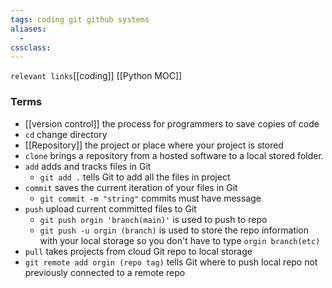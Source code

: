 ```yaml
---
tags: coding git github systems
aliases: 
  - 
cssclass: 
---
```

`relevant links`[[coding]] [[Python MOC]]

### Terms
- [[version control]] the process for programmers to save copies of code
- `cd` change directory
- [[Repository]] the project or place where your project is stored
- `clone` brings a repository from a hosted software to a local stored folder.
- `add` adds and tracks files in Git
	- `git add .` tells Git to add all the files in project
- `commit` saves the current iteration of your files in Git
	- `git commit -m "string"` commits must have message
- `push` upload current committed files to Git
	- `git push orgin 'branch(main)'` is used to push to repo
	- `git push -u orgin (branch)` is used to store the repo information with your local storage so you don't have to type `orgin branch(etc)`
- `pull` takes projects from cloud Git repo to local storage
- `git remote add orgin (repo tag)` tells Git where to push local repo not previously connected to a remote repo
